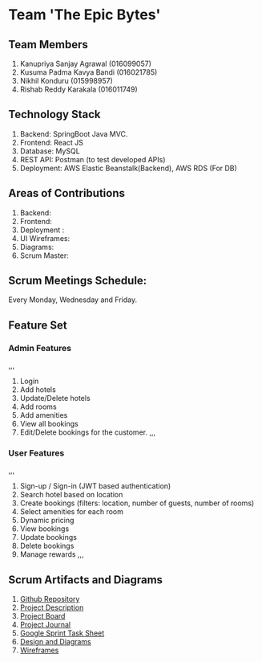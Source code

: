 # Team 'The Epic Bytes'
## Team Members 
1.  Kanupriya Sanjay Agrawal (016099057) 
2.  Kusuma Padma Kavya Bandi (016021785)
3.  Nikhil Konduru (015998957)
4.  Rishab Reddy Karakala (016011749)
    
## Technology Stack
1. Backend: SpringBoot Java MVC.
2. Frontend: React JS 
3. Database: MySQL
4. REST API: Postman (to test developed APIs)
5. Deployment: AWS Elastic Beanstalk(Backend), AWS RDS (For DB)

## Areas of Contributions
1. Backend: 
2. Frontend: 
3. Deployment : 
4. UI Wireframes:
5. Diagrams:
6. Scrum Master:

## Scrum Meetings Schedule:
Every Monday, Wednesday and Friday.

## Feature Set

### Admin Features
,,,
1. Login
2. Add hotels
3. Update/Delete hotels
4. Add rooms
5. Add amenities
6. View all bookings
7. Edit/Delete bookings for the customer. 
,,,

### User Features
,,,
1. Sign-up / Sign-in (JWT based authentication)
2. Search hotel based on location
3. Create bookings (filters: location, number of guests, number of rooms)
4. Select amenities for each room
5. Dynamic pricing
6. View bookings
7. Update bookings
8. Delete bookings
9. Manage rewards
,,,

## Scrum Artifacts and Diagrams
1. [Github Repository](https://github.com/gopinathsjsu/team-project-epic-bytes)
2. [Project Description]()
2. [Project Board](https://github.com/gopinathsjsu/team-project-epic-bytes/projects/1?fullscreen=true)
3. [Project Journal](https://docs.google.com/spreadsheets/d/15M5PeLs3XdQYNBMGUXqGygoVSTw7Rdw4FuGXJJHfMp8/edit#gid=0)
4. [Google Sprint Task Sheet](https://docs.google.com/spreadsheets/d/1Ggy-KawX5-QwUmLRELzjivPqE8Qwll7CwfOdc7E0y3A/edit#gid=0)
5. [Design and Diagrams](https://github.com/gopinathsjsu/team-project-epic-bytes/tree/main/Documents/Diagrams)
6. [Wireframes](https://github.com/gopinathsjsu/team-project-epic-bytes/tree/main/Documents/Wireframes)
